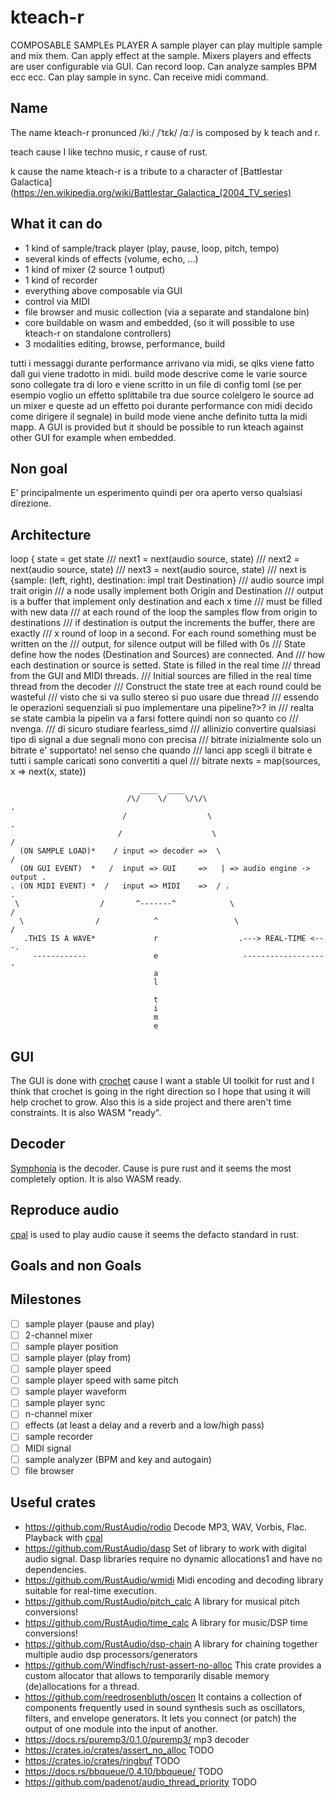 # kteach-r

COMPOSABLE SAMPLEs PLAYER
A sample player can play multiple sample and mix them. Can apply effect at the sample. Mixers players
and effects are user configurable via GUI. Can record loop. Can analyze samples BPM ecc ecc. Can play
sample in sync. Can receive midi command.

## Name

The name kteach-r pronunced /kiː/ /ˈtɛk/ /ɑː/ is composed by k teach and r.

teach cause I like techno music, r cause of rust.

k cause the name kteach-r is a tribute to a character of [Battlestar Galactica](https://en.wikipedia.org/wiki/Battlestar_Galactica_(2004_TV_series)

## What it can do

* 1 kind of sample/track player (play, pause, loop, pitch, tempo)
* several kinds of effects (volume, echo, ...)
* 1 kind of mixer (2 source 1 output)
* 1 kind of recorder
* everything above composable via GUI
* control via MIDI
* file browser and music collection (via a separate and standalone bin)
* core buildable on wasm and embedded, (so it will possible to use kteach-r on standalone
    controllers)
* 3 modalities editing, browse, performance, build


tutti i messaggi durante performance arrivano via midi, se qlks viene fatto dall gui viene tradotto
in midi. build mode descrive come le varie source sono collegate tra di loro e viene scritto in un
file di config toml (se per esempio voglio un effetto splittabile tra due source colelgero le source
ad un mixer e queste ad un effetto poi durante performance con midi decido come dirigere il
segnale) in build mode viene anche definito tutta la midi mapp.
A GUI is provided but it should be possible to run kteach against other GUI for example when
embedded.

## Non goal

E' principalmente un esperimento quindi per ora aperto verso qualsiasi direzione.

## Architecture

loop {
  state = get state
  /// next1 = next(audio source, state)
  /// next2 = next(audio source, state)
  /// next3 = next(audio source, state)
  /// next is {sample: (left, right), destination: impl trait Destination}
  /// audio source impl trait origin
  /// a node usally implement both Origin and Destination
  /// output is a buffer that implement only destination and each x time
  /// must be filled with new data
  /// at each round of the loop the samples flow from origin to destinations
  /// if destination is output the increments the buffer, there are exactly
  /// x round of loop in a second. For each round something must be written on the
  /// output, for silence output will be filled with 0s
  /// State define how the nodes (Destination and Sources) are connected. And
  /// how each destination or source is setted. State is filled in the real time
  /// thread from the GUI and MIDI threads.
  /// Initial sources are filled in the real time thread from the decoder
  /// Construct the state tree at each round could be wasteful
  /// visto che si va sullo stereo si puo usare due thread
  /// essendo le operazioni sequenziali si puo implementare una pipeline?>? in 
  /// realta se state cambia la pipelin va a farsi fottere quindi non so quanto co
  /// nvenga.
  /// di sicuro studiare fearless_simd
  /// allinizio convertire qualsiasi tipo di signal a due segnali mono con precisa
  /// bitrate inizialmente solo un bitrate e' supportato! nel senso che quando
  /// lanci app scegli il bitrate e tutti i sample caricati sono convertiti a quel
  /// bitrate
  nexts = map(sources, x => next(x, state))

```
                             ____  ____     
                          /\/    \/    \/\/\                                   .
                         /                  \                                 .
                        /                    \                               /
  (ON SAMPLE LOAD)*    / input => decoder =>  \                             / 
  (ON GUI EVENT)  *   /  input => GUI     =>   | => audio engine -> output .
. (ON MIDI EVENT) *  /   input => MIDI    =>  / .                         . 
 \                  /       ^-------^            \                       /
  \                /            ^                 \                     /
   .THIS IS A WAVE*             r                  .---> REAL-TIME <---.
     ------------               e                   -------------------
                                a
                                l
                                 
                                t
                                i
                                m
                                e
```
## GUI

The GUI is done with [crochet](https://github.com/raphlinus/crochet) cause I want a stable UI toolkit for rust and I think that crochet is going in the right direction so I hope that using it will help crochet to grow. Also this
is a side project and there aren't time constraints. It is also WASM "ready".

## Decoder

[Symphonia](https://github.com/pdeljanov/Symphonia) is the decoder. Cause is pure rust and it seems
the most completely option. It is also WASM ready.

## Reproduce audio
[cpal](https://docs.rs/cpal/0.13.1/cpal/) is used to play audio cause it seems the defacto standard in rust.

## Goals and non Goals

## Milestones

- [ ] sample player (pause and play)
- [ ] 2-channel mixer
- [ ] sample player position
- [ ] sample player (play from)
- [ ] sample player speed
- [ ] sample player speed with same pitch
- [ ] sample player waveform
- [ ] sample player sync
- [ ] n-channel mixer
- [ ] effects (at least a delay and a reverb and a low/high pass)
- [ ] sample recorder
- [ ] MIDI signal
- [ ] sample analyzer (BPM and key and autogain)
- [ ] file browser

## Useful crates

* https://github.com/RustAudio/rodio
    Decode MP3, WAV, Vorbis, Flac. Playback with [cpal](https://github.com/RustAudio/cpal)
* https://github.com/RustAudio/dasp
    Set of library to work with digital audio signal. Dasp libraries require no dynamic allocations1
    and have no dependencies.
* https://github.com/RustAudio/wmidi
    Midi encoding and decoding library suitable for real-time execution.
* https://github.com/RustAudio/pitch_calc
    A library for musical pitch conversions!
* https://github.com/RustAudio/time_calc
    A library for music/DSP time conversions!
* https://github.com/RustAudio/dsp-chain
    A library for chaining together multiple audio dsp processors/generators
* https://github.com/Windfisch/rust-assert-no-alloc
    This crate provides a custom allocator that allows to temporarily disable memory (de)allocations
    for a thread.
* https://github.com/reedrosenbluth/oscen
    It contains a collection of components frequently used in sound synthesis such as oscillators,
    filters, and envelope generators. It lets you connect (or patch) the output of one module into the input of another.
* https://docs.rs/puremp3/0.1.0/puremp3/
    mp3 decoder
* https://crates.io/crates/assert_no_alloc
    TODO
* https://crates.io/crates/ringbuf
    TODO
* https://docs.rs/bbqueue/0.4.10/bbqueue/
    TODO
* https://github.com/padenot/audio_thread_priority
    TODO
 
